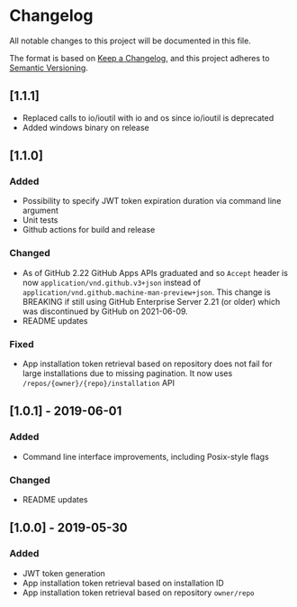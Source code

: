 # Changelog
All notable changes to this project will be documented in this file.

The format is based on [Keep a Changelog](https://keepachangelog.com/en/1.0.0/),
and this project adheres to [Semantic Versioning](https://semver.org/spec/v2.0.0.html).

## [1.1.1]

- Replaced calls to io/ioutil with io and os since io/ioutil is deprecated
- Added windows binary on release

## [1.1.0]

### Added
- Possibility to specify JWT token expiration duration via command line argument
- Unit tests
- Github actions for build and release

### Changed
- As of GitHub 2.22 GitHub Apps APIs graduated and so `Accept`
  header is now `application/vnd.github.v3+json` instead of `application/vnd.github.machine-man-preview+json`.
  This change is BREAKING if still using GitHub Enterprise Server 2.21 (or older)
  which was discontinued by GitHub on 2021-06-09.
- README updates

### Fixed
- App installation token retrieval based on repository does not fail for large
  installations due to missing pagination. It now uses `/repos/{owner}/{repo}/installation` API


## [1.0.1] - 2019-06-01

### Added
- Command line interface improvements, including Posix-style flags

### Changed
- README updates


## [1.0.0] - 2019-05-30

### Added
- JWT token generation
- App installation token retrieval based on installation ID
- App installation token retrieval based on repository `owner/repo`
